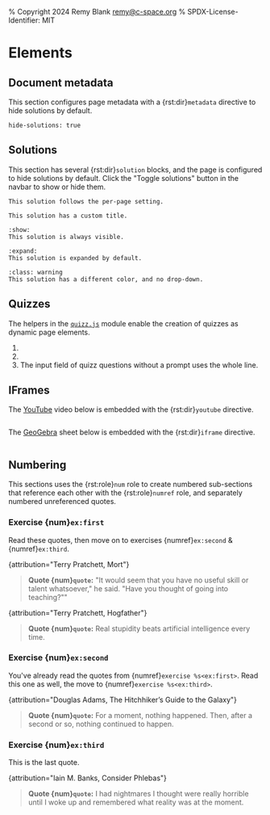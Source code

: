 % Copyright 2024 Remy Blank <remy@c-space.org>
% SPDX-License-Identifier: MIT

# Elements

## Document metadata

This section configures page metadata with a {rst:dir}`metadata` directive to
hide solutions by default.

```{metadata}
hide-solutions: true
```

## Solutions

This section has several {rst:dir}`solution` blocks, and the page is
configured to hide solutions by default. Click the "Toggle solutions" button in
the navbar to show or hide them.

```{solution}
This solution follows the per-page setting.
```

```{solution} *Complete* solution
This solution has a custom title.
```

```{solution} Solution (show)
:show:
This solution is always visible.
```

```{solution} Solution (expand)
:expand:
This solution is expanded by default.
```

```{solution}
:class: warning
This solution has a different color, and no drop-down.
```

## Quizzes

The helpers in the
[`quizz.js`](https://github.com/t-doc-org/common/blob/main/tdoc/common/static/tdoc/quizz.js)
module enable the creation of quizzes as dynamic page elements.

<script>
async function question(text, want) {
  const node = document.currentScript;
  const quizz = await tdoc.import('tdoc/quizz.js');
  quizz.question(node, text, resp => {
    if (resp === want) return true;
    if (resp === 'hint') {
      return `The solution is probably "${want}". Maybe. I'm not sure.`;
    }
  });
}
</script>

1.  <script>
    const value = Math.floor(256 * Math.random());
    question(`Convert 0b${value.toString(2).padStart(8, '0')} to decimal.`,
             value.toString());
    </script>
2.  <script>
    question(`\
    What is the answer to the ultimate question of life, the universe, and \
    everything? Explain your reasoning in full detail, provide references, and \
    indicate plausible alternatives.`, '42');
    </script>
3.  The input field of quizz questions without a prompt uses the whole line.
    <script>question(undefined, "I see");</script>

## IFrames

The [YouTube](https://youtube.com/) video below is embedded with the
{rst:dir}`youtube` directive.

```{youtube} aVwxzDHniEw
```

The [GeoGebra](https://geogebra.org/) sheet below is embedded with the
{rst:dir}`iframe` directive.

```{iframe} https://www.geogebra.org/classic/esdhdhzd
```

## Numbering

This sections uses the {rst:role}`num` role to create numbered sub-sections that
reference each other with the {rst:role}`numref` role, and separately numbered
unreferenced quotes.

### Exercise {num}`ex:first`

Read these quotes, then move on to exercises {numref}`ex:second` &
{numref}`ex:third`.

{attribution="Terry Pratchett, Mort"}
> **Quote {num}`quote`:** "It would seem that you have no useful skill or talent
> whatsoever," he said. "Have you thought of going into teaching?""

{attribution="Terry Pratchett, Hogfather"}
> **Quote {num}`quote`:** Real stupidity beats artificial intelligence every
> time.

### Exercise {num}`ex:second`

You've already read the quotes from {numref}`exercise %s<ex:first>`. Read this
one as well, the move to {numref}`exercise %s<ex:third>`.

{attribution="Douglas Adams, The Hitchhiker’s Guide to the Galaxy"}
> **Quote {num}`quote`:** For a moment, nothing happened. Then, after a second
> or so, nothing continued to happen.

### Exercise {num}`ex:third`

This is the last quote.

{attribution="Iain M. Banks, Consider Phlebas"}
> **Quote {num}`quote`:** I had nightmares I thought were really horrible until
> I woke up and remembered what reality was at the moment.

